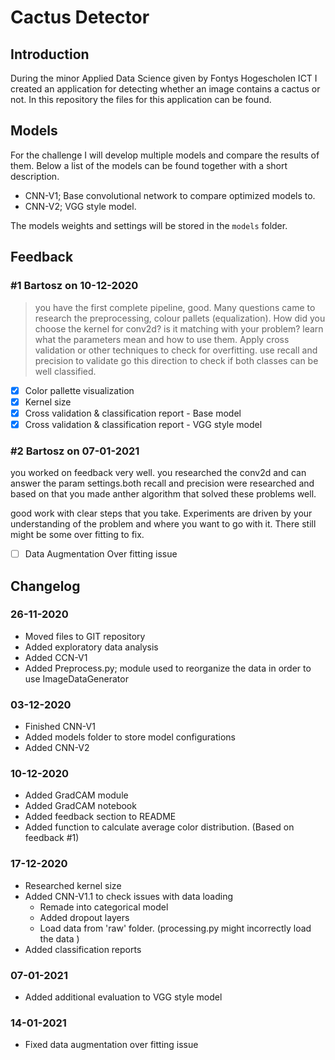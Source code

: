 # Cactus Detector
## Introduction
During the minor Applied Data Science given by Fontys Hogescholen ICT I created an application for detecting whether an image contains a cactus or not. In this repository the files for this application can be found.

## Models
For the challenge I will develop multiple models and compare the results of them. Below a list of the models can be found together with a short description.

- CNN-V1; Base convolutional network to compare optimized models to.
- CNN-V2; VGG style model.

The models weights and settings will be stored in the ```models``` folder. 

## Feedback

### #1 Bartosz on 10-12-2020
> you have the first complete pipeline, good. Many questions came to research the preprocessing, colour pallets (equalization). How did you choose the kernel for conv2d? is it matching with your problem? learn what the parameters mean and how to use them. Apply cross validation or other techniques to check for overfitting.  use recall and precision to validate go this direction to check if both classes can be well classified.

- [x] Color pallette visualization
- [x]  Kernel size
- [x]  Cross validation & classification report - Base model
- [X]  Cross validation & classification report - VGG style model

### #2 Bartosz on 07-01-2021
you worked on feedback very well. you researched the conv2d and can answer the param settings.both recall and precision were researched and based on that you made anther algorithm that solved these problems well.

good work with clear steps that you take. Experiments are driven by your understanding of the problem and where you want to go with it. There still might be some over fitting to fix.

- [ ] Data Augmentation Over fitting issue

## Changelog

### 26-11-2020
- Moved files to GIT repository
- Added exploratory data analysis
- Added CCN-V1
- Added Preprocess.py; module used to reorganize the data in order to use ImageDataGenerator

### 03-12-2020
- Finished CNN-V1
- Added models folder to store model configurations
- Added CNN-V2

### 10-12-2020
- Added GradCAM module
- Added GradCAM notebook
- Added feedback section to README
- Added function to calculate average color distribution. (Based on feedback #1)

### 17-12-2020
- Researched kernel size
- Added CNN-V1.1 to check issues with data loading
  - Remade into categorical model
  - Added dropout layers
  - Load data from 'raw' folder. (processing.py might incorrectly load the data )
- Added classification reports

### 07-01-2021
- Added additional evaluation to VGG style model

### 14-01-2021
- Fixed data augmentation over fitting issue
